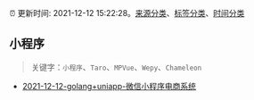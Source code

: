 :alarm_clock: 更新时间: 2021-12-12 15:22:28。[来源分类](../README.md)、[标签分类](../TAGS.md)、[时间分类](../TIMELINE.md)

## 小程序


> 关键字：`小程序`、`Taro`、`MPVue`、`Wepy`、`Chameleon`



- [2021-12-12-golang+uniapp-微信小程序电商系统](https://www.v2ex.com/t/821695) 